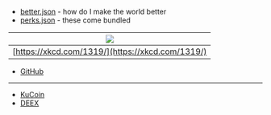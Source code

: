 * [better.json](better.json) - how do I make the world better
* [perks.json](perks.json) - these come bundled

|![](https://imgs.xkcd.com/comics/automation.png)|
|:--:|
|[https://xkcd.com/1319/](https://xkcd.com/1319/)|

* [GitHub](https://github.com/abitrolly)
---
* [KuCoin](https://www.kucoin.com/#/?r=NfPxNQ)
* [DEEX](https://presale.deex.exchange/?ref=114477)
